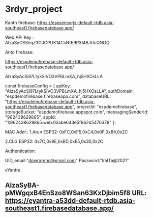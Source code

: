 # 3rdyr_project

Kanth firebase:
https://espsensorjs-default-rtdb.asia-southeast1.firebasedatabase.app/

Web API Key :  
AIzaSyCSSeqZ3GJCPUK14CsNfE9P3I4BJUcQNOQ

Anto firebase:

https://espdemofirebase-default-rtdb.asia-southeast1.firebasedatabase.app/ 

AIzaSyAcSi97LtykSiVO3VPBLmXA_hj5HXOsLLA



const firebaseConfig = {
  apiKey: "AIzaSyAcSi97LtykSiVO3VPBLmXA_hj5HXOsLLA",
  authDomain: "espdemofirebase.firebaseapp.com",
  databaseURL: "https://espdemofirebase-default-rtdb.asia-southeast1.firebasedatabase.app",
  projectId: "espdemofirebase",
  storageBucket: "espdemofirebase.appspot.com",
  messagingSenderId: "962438629865",
  appId: "1:962438629865:web:03abe643e5f862d5476378"
};



MAC Addr.: 
1.Arun ESP32: 0xFC,0xF5,0xC4,0x0F,0x84,0x2C

2.CLG ESP32:    0x7C,0x9E,0xBD,0xE5,0x30,0x2C 

Authentication: 

UID_email:"dqwrqreho@gmail.com" 
Password:"ImITa@2021"

eYantra 

AIzaSyBA-pMWgqxB4EnSzo8WSan63KxDjbim5f8
URL: https://eyantra-a53dd-default-rtdb.asia-southeast1.firebasedatabase.app/
-------------------------------------------------